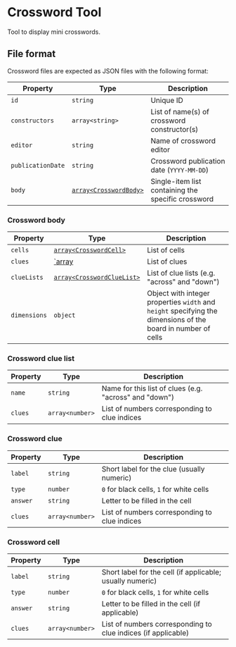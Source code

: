 # Crossword Tool

Tool to display mini crosswords.

## File format

Crossword files are expected as JSON files with the following format:

| Property | Type | Description |
|----------|------|-------------|
|`id`      |`string`|Unique ID|
|`constructors`|`array<string>`|List of name(s) of crossword constructor(s)|
|`editor`  |`string`|Name of crossword editor|
|`publicationDate`|`string`|Crossword publication date (`YYYY-MM-DD`)|
|`body`    |[`array<CrosswordBody>`](#crossword-body)|Single-item list containing the specific crossword|

### Crossword body

| Property | Type | Description |
|----------|------|-------------|
|`cells`   |[`array<CrosswordCell>`](#crossword-cell)|List of cells|
|`clues`   |[`array<CrosswordClue>](#crossword-clue)|List of clues|
|`clueLists`|[`array<CrosswordClueList>`](#crossword-clue-list)|List of clue lists (e.g. "across" and "down")|
|`dimensions`|`object`|Object with integer properties `width` and `height` specifying the dimensions of the board in number of cells|

### Crossword clue list

| Property | Type | Description |
|----------|------|-------------|
|`name`    |`string`|Name for this list of clues (e.g. "across" and "down")|
|`clues`   |`array<number>`|List of numbers corresponding to clue indices|

### Crossword clue

| Property | Type | Description |
|----------|------|-------------|
|`label`   |`string`|Short label for the clue (usually numeric)|
|`type`    |`number`|`0` for black cells, `1` for white cells|
|`answer`  |`string`|Letter to be filled in the cell|
|`clues`   |`array<number>`|List of numbers corresponding to clue indices|

### Crossword cell

| Property | Type | Description |
|----------|------|-------------|
|`label`   |`string`|Short label for the cell (if applicable; usually numeric)|
|`type`    |`number`|`0` for black cells, `1` for white cells|
|`answer`  |`string`|Letter to be filled in the cell (if applicable)|
|`clues`   |`array<number>`|List of numbers corresponding to clue indices (if applicable)|
